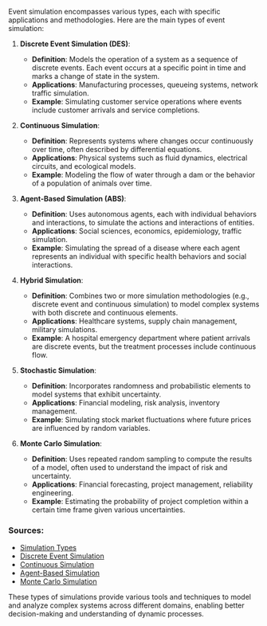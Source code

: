 Event simulation encompasses various types, each with specific applications and methodologies. Here are the main types of event simulation:

1. **Discrete Event Simulation (DES)**:
   - **Definition**: Models the operation of a system as a sequence of discrete events. Each event occurs at a specific point in time and marks a change of state in the system.
   - **Applications**: Manufacturing processes, queueing systems, network traffic simulation.
   - **Example**: Simulating customer service operations where events include customer arrivals and service completions.

2. **Continuous Simulation**:
   - **Definition**: Represents systems where changes occur continuously over time, often described by differential equations.
   - **Applications**: Physical systems such as fluid dynamics, electrical circuits, and ecological models.
   - **Example**: Modeling the flow of water through a dam or the behavior of a population of animals over time.

3. **Agent-Based Simulation (ABS)**:
   - **Definition**: Uses autonomous agents, each with individual behaviors and interactions, to simulate the actions and interactions of entities.
   - **Applications**: Social sciences, economics, epidemiology, traffic simulation.
   - **Example**: Simulating the spread of a disease where each agent represents an individual with specific health behaviors and social interactions.

4. **Hybrid Simulation**:
   - **Definition**: Combines two or more simulation methodologies (e.g., discrete event and continuous simulation) to model complex systems with both discrete and continuous elements.
   - **Applications**: Healthcare systems, supply chain management, military simulations.
   - **Example**: A hospital emergency department where patient arrivals are discrete events, but the treatment processes include continuous flow.

5. **Stochastic Simulation**:
   - **Definition**: Incorporates randomness and probabilistic elements to model systems that exhibit uncertainty.
   - **Applications**: Financial modeling, risk analysis, inventory management.
   - **Example**: Simulating stock market fluctuations where future prices are influenced by random variables.

6. **Monte Carlo Simulation**:
   - **Definition**: Uses repeated random sampling to compute the results of a model, often used to understand the impact of risk and uncertainty.
   - **Applications**: Financial forecasting, project management, reliability engineering.
   - **Example**: Estimating the probability of project completion within a certain time frame given various uncertainties.

### Sources:
- [Simulation Types](https://en.wikipedia.org/wiki/Simulation#Types_of_simulation)
- [Discrete Event Simulation](https://en.wikipedia.org/wiki/Discrete_event_simulation)
- [Continuous Simulation](https://en.wikipedia.org/wiki/Continuous_system_simulation)
- [Agent-Based Simulation](https://en.wikipedia.org/wiki/Agent-based_model)
- [Monte Carlo Simulation](https://en.wikipedia.org/wiki/Monte_Carlo_method)

These types of simulations provide various tools and techniques to model and analyze complex systems across different domains, enabling better decision-making and understanding of dynamic processes.